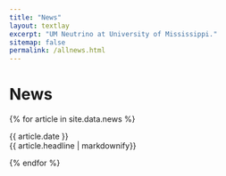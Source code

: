 ```yaml
---
title: "News"
layout: textlay
excerpt: "UM Neutrino at University of Mississippi."
sitemap: false
permalink: /allnews.html
---
```


# News

{% for article in site.data.news %}
<p>{{ article.date }} <br> {{ article.headline | markdownify}}</p>
{% endfor %}
